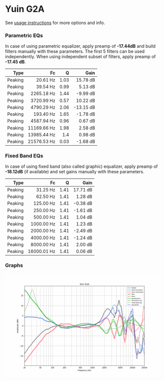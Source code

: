 # Yuin G2A
See [usage instructions](https://github.com/jaakkopasanen/AutoEq#usage) for more options and info.

### Parametric EQs
In case of using parametric equalizer, apply preamp of **-17.44dB** and build filters manually
with these parameters. The first 5 filters can be used independently.
When using independent subset of filters, apply preamp of **-17.45 dB**.

| Type    | Fc          |    Q | Gain      |
|--------:|------------:|-----:|----------:|
| Peaking | 20.61 Hz    | 1.03 | 15.78 dB  |
| Peaking | 39.54 Hz    | 0.99 | 5.13 dB   |
| Peaking | 2265.18 Hz  | 1.44 | -9.99 dB  |
| Peaking | 3720.99 Hz  | 0.57 | 10.22 dB  |
| Peaking | 4790.29 Hz  | 2.06 | -13.15 dB |
| Peaking | 193.40 Hz   | 1.65 | -1.78 dB  |
| Peaking | 4587.94 Hz  | 0.96 | 0.67 dB   |
| Peaking | 11169.66 Hz | 1.98 | 2.58 dB   |
| Peaking | 13985.44 Hz | 1.4  | 0.98 dB   |
| Peaking | 21576.53 Hz | 0.03 | -1.68 dB  |

### Fixed Band EQs
In case of using fixed band (also called graphic) equalizer, apply preamp of **-18.12dB**
(if available) and set gains manually with these parameters.

| Type    | Fc          |    Q | Gain     |
|--------:|------------:|-----:|---------:|
| Peaking | 31.25 Hz    | 1.41 | 17.71 dB |
| Peaking | 62.50 Hz    | 1.41 | 1.28 dB  |
| Peaking | 125.00 Hz   | 1.41 | -0.38 dB |
| Peaking | 250.00 Hz   | 1.41 | -1.61 dB |
| Peaking | 500.00 Hz   | 1.41 | 1.04 dB  |
| Peaking | 1000.00 Hz  | 1.41 | 1.23 dB  |
| Peaking | 2000.00 Hz  | 1.41 | -2.49 dB |
| Peaking | 4000.00 Hz  | 1.41 | -1.24 dB |
| Peaking | 8000.00 Hz  | 1.41 | 2.00 dB  |
| Peaking | 16000.01 Hz | 1.41 | 0.06 dB  |

### Graphs
![](./Yuin%20G2A.png)